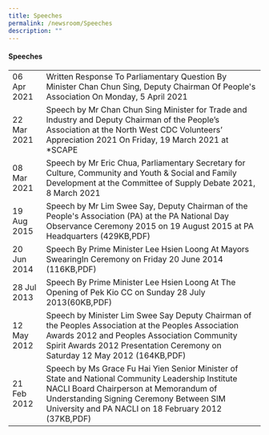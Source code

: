 ```yaml
---
title: Speeches
permalink: /newsroom/Speeches
description: ""
---
```

#### Speeches



|  | | 
| -------- | -------- | 
| 06 Apr 2021     |  Written Response To Parliamentary Question By Minister Chan Chun Sing, Deputy Chairman Of People's Association On Monday, 5 April 2021 [](/files/NewsRoom/written-response-to-parliamentary-question-by-minister-chan-chun-sing.pdf)  | 
| 22 Mar 2021     | Speech by Mr Chan Chun Sing Minister for Trade and Industry and Deputy Chairman of the People’s Association at the North West CDC Volunteers’ Appreciation 2021 On Friday, 19 March 2021 at *SCAPE    | 
| 08 Mar 2021     | Speech by Mr Eric Chua, Parliamentary Secretary for Culture, Community and Youth & Social and Family Development at the Committee of Supply Debate 2021, 8 March 2021     | 
| 19 Aug 2015    | Speech by Mr Lim Swee Say, Deputy Chairman of the People's Association (PA) at the PA National Day Observance Ceremony 2015 on 19 August 2015 at PA Headquarters (429KB,PDF)| 
| 20 Jun 2014 | Speech By Prime Minister Lee Hsien Loong At Mayors SwearingIn Ceremony on Friday 20 June 2014 (116KB,PDF)     | 
| 28 Jul 2013|  Speech By Prime Minister Lee Hsien Loong At The Opening of Pek Kio CC on Sunday 28 July 2013(60KB,PDF)| 
| 12 May 2012    | Speech by Minister Lim Swee Say Deputy Chairman of the Peoples Association at the Peoples Association Awards 2012 and Peoples Association Community Spirit Awards 2012 Presentation Ceremony on Saturday 12 May 2012 (164KB,PDF)| 
| 21 Feb 2012 | Speech by Ms Grace Fu Hai Yien Senior Minister of State and National Community Leadership Institute NACLI Board Chairperson at Memorandum of Understanding Signing Ceremony Between SIM University and PA NACLI on 18 February 2012 (37KB,PDF)    |